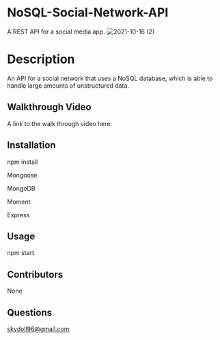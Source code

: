 # NoSQL-Social-Network-API
A REST API for a social media app. 
![2021-10-16 (2)](https://user-images.githubusercontent.com/83742550/137612149-e0c42738-c0a8-40c2-b961-37ffc0b9096a.png)



# Description
An API for a social network that uses a NoSQL database, which is able to handle large amounts of unstructured data.







## Walkthrough Video

A link to the walk through video here:  






## Installation

npm install

Mongoose

MongoDB


Moment

Express



## Usage

npm start









##  Contributors
None


## Questions
skydoll96@gmail.com
